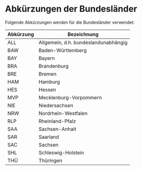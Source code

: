# Abkürzungen der Bundesländer

Folgende Abkürzungen werden für die Bundesländer verwendet:

| Abkürzung| Bezeichnung|
| -- | -- |
|ALL	|Allgemein, d.h. bundeslandunabhängig|
|BAW	|Baden-Württemberg|
|BAY	|Bayern|
|BRA	|Brandenburg|
|BRE	|Bremen|
|HAM	|Hamburg|
|HES	|Hessen|
|MVP	|Mecklenburg-Vorpommern|
|NIE	|Niedersachsen|
|NRW	|Nordrhein-Westfalen|
|RLP	|Rheinland-Pfalz|
|SAA	|Sachsen-Anhalt|
|SAR	|Saarland|
|SAC	|Sachsen|
|SHL	|Schleswig-Holstein|
|THÜ	|Thüringen|
